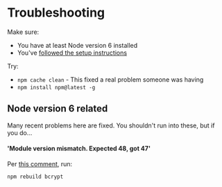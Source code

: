 # Troubleshooting

Make sure:

- You have at least Node version 6 installed
- You've [followed the setup instructions](Getting-Started-frontend.md#how-do-i-get-set-up--just-run-the-site)

Try:

- `npm cache clean` - This fixed a real problem someone was having
- `npm install npm@latest -g`

## Node version 6 related

Many recent problems here are fixed. You shouldn't run into these, but if you do...

#### 'Module version mismatch. Expected 48, got 47'

Per [this comment](http://stackoverflow.com/a/26371450), run:

```
npm rebuild bcrypt
```
